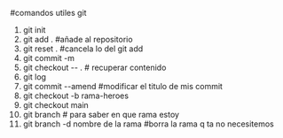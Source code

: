 #comandos utiles git

1. git init 
2. git add . #añade al repositorio 
3. git reset . #cancela lo del git add 
4.  git commit -m
5.  git checkout -- . # recuperar contenido
6.  git log
7. git commit --amend #modificar el titulo de mis commit 
8.  git checkout -b rama-heroes
9.  git checkout main
10.  git branch # para saber en que rama estoy
11.  git branch -d nombre de la rama #borra la rama q ta no necesitemos

